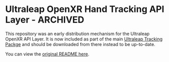 # Ultraleap OpenXR Hand Tracking API Layer - ARCHIVED

This repository was an early distribution mechanism for the Ultraleap OpenXR API Layer. It is now included
as part of the main [Ultraleap Tracking Packge](https://developer.leapmotion.com/tracking-software-download)
and should be downloaded from there instead to be up-to-date.

You can view the
[original README here](https://github.com/ultraleap/OpenXRHandTracking/blob/main/README.original.md).